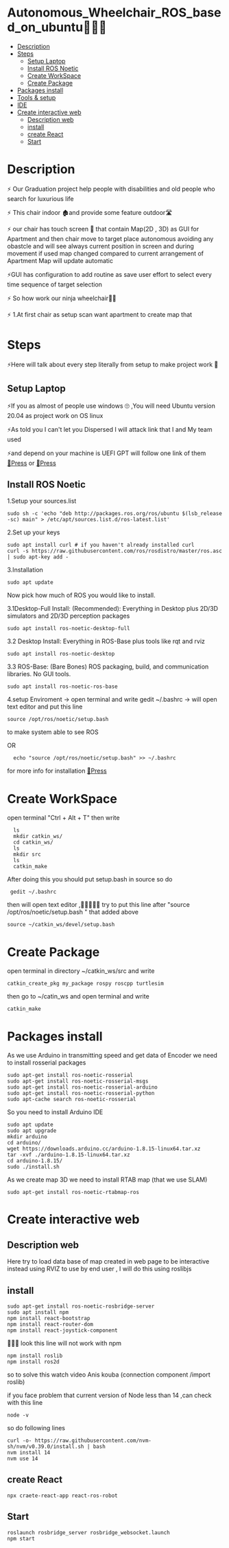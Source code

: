 # Autonomous_Wheelchair_ROS_based_on_ubuntu🦼🤖🔥

- [Description](#Description)
- [Steps](#Steps)
  - [Setup Laptop](#Setup-laptop)  
  - [Install ROS Noetic](#Install-ROS-Noetic)
  - [Create WorkSpace](#Create-WorkSpace)
  - [Create Package](#Create-Package)
- [Packages install](#Packages-install)
- [Tools & setup](#Tools-&-setup)
- [IDE](#IDE)
- [Create interactive web](#Create-interactive-web)
  - [Description web](#Description-web)
  - [install](#install)
  - [create React](#create-React)
  - [Start](#Start)
  


# Description
<p> ⚡ Our Graduation project help people with disabilities and old people who search for luxurious life </p>
<p> ⚡ This chair indoor 🏚and provide some feature outdoor🛣 </p>
<p> ⚡ our chair has touch screen 📱 that contain Map(2D , 3D) as GUI for Apartment and then chair move to target place autonomous avoiding any obastcle and will see always current position in screen and during movement if used map changed compared to current arrangement of Apartment Map will update automatic   </p>
<p> ⚡GUI has configuration to add routine as save user effort to select every time sequence of target selection </p>
<p> ⚡ So how work our ninja wheelchair🐱‍👤  </p>
<p> ⚡ 1.At first chair as setup scan want apartment to create map that 
  
# Steps
<p>⚡Here will talk about every step literally from setup to make project work 🤩</p>

## Setup Laptop
<p> ⚡If you as almost of people use windows 🙄 ,You will need Ubuntu version 20.04 as project work on OS linux </p>
<p> ⚡As told you I can't let you Dispersed I will attack link that I and My team used  </p>
<p> ⚡and depend on your machine is  UEFI  GPT will follow one link of them <a href="https://www.youtube.com/watch?v=aKKdiqVHNqw" >🔗Press</a> or <a href="https://www.youtube.com/watch?v=-iSAyiicyQY&t=18s" >🔗Press</a> </p>

## Install ROS Noetic

<p> 1.Setup your sources.list

```console 
sudo sh -c 'echo "deb http://packages.ros.org/ros/ubuntu $(lsb_release -sc) main" > /etc/apt/sources.list.d/ros-latest.list'
```

<p> 2.Set up your keys

```console 
sudo apt install curl # if you haven't already installed curl
curl -s https://raw.githubusercontent.com/ros/rosdistro/master/ros.asc | sudo apt-key add -
```

<p> 3.Installation

```conole 
sudo apt update
```

<p>Now pick how much of ROS you would like to install.
<p> 3.1Desktop-Full Install: (Recommended): Everything in Desktop plus 2D/3D simulators and 2D/3D perception packages

```console
sudo apt install ros-noetic-desktop-full
```

<p> 3.2 Desktop Install: Everything in ROS-Base plus tools like rqt and rviz

```console
sudo apt install ros-noetic-desktop
```

<p> 3.3 ROS-Base: (Bare Bones) ROS packaging, build, and communication libraries. No GUI tools.

```console
sudo apt install ros-noetic-ros-base
```

<p> 4.setup Enviroment -> open terminal and write gedit ~/.bashrc -> will open text editor and put this line 

  ```console 
  source /opt/ros/noetic/setup.bash
  ```

  <p> to make system able to see ROS 

  OR 

  ```console 
    echo "source /opt/ros/noetic/setup.bash" >> ~/.bashrc
  ```
    
 <p> for more info for installation <a href="http://wiki.ros.org/noetic/Installation/Ubuntu" >🔗Press</a>

# Create WorkSpace
   
<p> open terminal "Ctrl + Alt + T" then write
  
```console 
  ls 
  mkdir catkin_ws/
  cd catkin_ws/
  ls
  mkdir src
  ls
  catkin_make
```
  
<p>After doing this you should put setup.bash in source so do 
  
 ```console 
  gedit ~/.bashrc 
  ```
  
  then will open text editor ,👀️👀️👀️👀️👀️ try to put this line after  "source /opt/ros/noetic/setup.bash " that added above 
  
  ```console 
  source ~/catkin_ws/devel/setup.bash
  ```
  
 # Create Package
  open terminal in directory ~/catkin_ws/src and write
  
  ```console 
  catkin_create_pkg my_package rospy roscpp turtlesim
  ```
  
  then go to ~/catin_ws and open terminal and write
  
  ```console
  catkin_make
  ```
  
 # Packages install
 <p> As we use Arduino in transmitting speed and get data of Encoder we need to install rosserial packages
 
 ```console
 sudo apt-get install ros-noetic-rosserial
 sudo apt-get install ros-noetic-rosserial-msgs
 sudo apt-get install ros-noetic-rosserial-arduino  
 sudo apt-get install ros-noetic-rosserial-python
 sudo apt-cache search ros-noetic-rosserial
 ```
 <p> So you need to install Arduino IDE 
 
 ```console
 sudo apt update
 sudo apt upgrade
 mkdir arduino
 cd arduino/
 wget https://downloads.arduino.cc/arduino-1.8.15-linux64.tar.xz
 tar -xvf ./arduino-1.8.15-linux64.tar.xz
 cd arduino-1.8.15/
 sudo ./install.sh
 ```
 <p> As we create map 3D we need to install RTAB map (that we use SLAM)  
 
 ```console
 sudo apt-get install ros-noetic-rtabmap-ros
 ```
 
 # Create interactive web 
  ## Description web
  <p> Here try to load data base of map created in web page to be interactive instead using RVIZ to use by end user  , I will do this using roslibjs
  
  ## install 
  
  ```console 
  sudo apt-get install ros-noetic-rosbridge-server
  sudo apt install npm
  npm install react-bootstrap
  npm install react-router-dom  
  npm install react-joystick-component
  ```
  <p>👀️👀️👀️ look this line will not work with npm 
  
  ```console 
  npm install roslib
  npm install ros2d
  ```
  <p> so to solve this watch video Anis kouba (connection component /import roslib)
  
  <p> if you face problem that  current version of Node less than 14 ,can check with this line 
  
  ```console
  node -v
  ```
  
  so do following lines 
  
  ```console 
  curl -o- https://raw.githubusercontent.com/nvm-sh/nvm/v0.39.0/install.sh | bash
  nvm install 14
  nvm use 14
  ```
  
  
  ## create React
  ```console
  npx craete-react-app react-ros-robot
  ```
  
  ## Start
  
  ```console
  roslaunch rosbridge_server rosbridge_websocket.launch
  npm start
  ```
  
 
 
